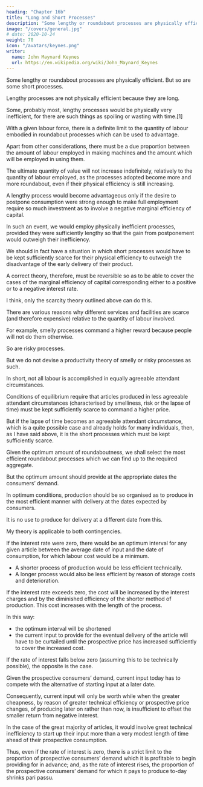 ```yaml
---
heading: "Chapter 16b"
title: "Long and Short Processes"
description: "Some lengthy or roundabout processes are physically efficient. But so are some short processes."
image: "/covers/general.jpg"
# date: 2020-10-24
weight: 70
icon: "/avatars/keynes.png"
writer:
  name: John Maynard Keynes
  url: https://en.wikipedia.org/wiki/John_Maynard_Keynes
---
```



Some lengthy or roundabout processes are physically efficient. But so are some short processes. 

Lengthy processes are not physically efficient because they are long. 

Some, probably most, lengthy processes would be physically very inefficient, for there are such things as spoiling or wasting with time.[1] 

With a given labour force, there is a definite limit to the quantity of labour embodied in roundabout processes which can be used to advantage. 

Apart from other considerations, there must be a due proportion between the amount of labour employed in making machines and the amount which will be employed in using them. 

The ultimate quantity of value will not increase indefinitely, relatively to the quantity of labour employed, as the processes adopted become more and more roundabout, even if their physical efficiency is still increasing. 



A lengthy process would become advantageous only if the desire to postpone consumption were strong enough to make full employment require so much investment as to involve a negative marginal efficiency of capital.

In such an event, we would employ physically inefficient processes, provided they were sufficiently lengthy so that the gain from postponement would outweigh their inefficiency. 

We should in fact have a situation in which short processes would have to be kept sufficiently scarce for their physical efficiency to outweigh the disadvantage of the early delivery of their product. 

A correct theory, therefore, must be reversible so as to be able to cover the cases of the marginal efficiency of capital corresponding either to a positive or to a negative interest rate.

I think, only the scarcity theory outlined above can do this. 

There are various reasons why different services and facilities are scarce (and therefore expensive) relative to the quantity of labour involved. 

For example, smelly processes command a higher reward because people will not do them otherwise. 

So are risky processes. 

But we do not devise a productivity theory of smelly or risky processes as such. 

In short, not all labour is accomplished in equally agreeable attendant circumstances.

Conditions of equilibrium require that articles produced in less agreeable attendant circumstances (characterised by smelliness, risk or the lapse of time) must be kept sufficiently scarce to command a higher price. 

But if the lapse of time becomes an agreeable attendant circumstance, which is a quite possible case and already holds for many individuals, then, as I have said above, it is the short processes which must be kept sufficiently scarce. 


Given the optimum amount of roundaboutness, we shall select the most efficient roundabout processes which we can find up to the required aggregate.

But the optimum amount should provide at the appropriate dates the consumers’ demand.

 <!-- which it is desired to defer.  -->

In optimum conditions, production should be so organised as to produce in the most efficient manner with delivery at the dates expected by consumers. 

It is no use to produce for delivery at a different date from this.

<!-- , even though the physical output could be increased by changing the date of delivery; — except in so far as the prospect of a larger meal, so to speak, induces the consumer to anticipate or postpone the hour of dinner.  -->

<!-- If, after hearing full particulars of the meals he can get by fixing dinner at different hours, the consumer is expected to decide in favour of 8 o'clock, it is the business of the cook to provide the best dinner he can for service at that hour, irrespective of whether 7.30, 8 o'clock or 8.30 is the hour which would suit him best if time counted for nothing, one way or the other, and his only task was to produce the absolutely best dinner. 

In some phases of society it may be that we could get physically better dinners by dining later than we do; but it is equally conceivable in other phases that we could get better dinners by dining earlier.  -->

My theory is applicable to both contingencies. 

If the interest rate were zero, there would be an optimum interval for any given article between the average date of input and the date of consumption, for which labour cost would be a minimum.
- A shorter process of production would be less efficient technically.
- A longer process would also be less efficient by reason of storage costs and deterioration. 

If the interest rate exceeds zero, the cost will be increased by the interest charges and by the diminished efficiency of the shorter method of production. This cost increases with the length of the process. 

In this way:
- the optimum interval will be shortened
- the current input to provide for the eventual delivery of the article will have to be curtailed until the prospective price has increased sufficiently to cover the increased cost.

If the rate of interest falls below zero (assuming this to be technically possible), the opposite is the case. 

Given the prospective consumers’ demand, current input today has to compete with the alternative of starting input at a later date. 

Consequently, current input will only be worth while when the greater cheapness, by reason of greater technical efficiency or prospective price changes, of producing later on rather than now, is insufficient to offset the smaller return from negative interest. 

In the case of the great majority of articles, it would involve great technical inefficiency to start up their input more than a very modest length of time ahead of their prospective consumption. 

Thus, even if the rate of interest is zero, there is a strict limit to the proportion of prospective consumers’ demand which it is profitable to begin providing for in advance; and, as the rate of interest rises, the proportion of the prospective consumers’ demand for which it pays to produce to-day shrinks pari passu.

